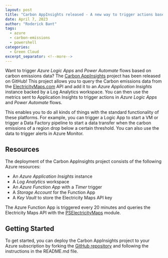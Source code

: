 ```yaml
---
layout: post
title: "Carbon AppInsights released - A new way to trigger actions based on emissions data"
date: April 7, 2023
author: "Roderick Bant"
tags:
  - azure
  - carbon-emissions
  - powershell
categories:
  - Green Cloud
excerpt_separator: <!--more-->
---
```

Want to trigger _Azure Logic Apps_ and _Power Automate_ flows based on carbon
emissions data? The 
[Carbon AppInsights](https://github.com/cloudyspells/carbon-appinsights)
project has been released on GitHub! This project allows you to query the Carbon
emissions data from the [ElectricityMaps.com](https://www.electricitymaps.com/)
API and add it to an _Azure Application Insights_ instance backed by a Log
Analytics workspace. You can then use the metrics sent to Application Insights
to trigger actions in _Azure Logic Apps_ and _Power Automate_ flows.

<!--more-->

This enables you to do all kinds of things with the standard functionality of
these platforms. For example, you can trigger a Logic App to start a VM or
trigger a Data Factory pipeline to start a data transfer when the carbon
emissions of a region drop below a certain threshold. You can also use the data
to trigger alerts in Azure Monitor.

## Resources

The deployment of the Carbon AppInsights project consists of the following Azure
resources:

- An _Azure Application Insights_ instance
- A _Log Analytics_ workspace
- An _Azure Function App_ with a _Timer_ trigger
- A _Storage Account_ for the Function App
- A _Key Vault_ to store the Electricity Maps API key

The Azure Function App is triggered every 20 minutes and queries the Electricity
Maps API with the
[PSElectricityMaps](https://github.com/cloudyspells/PSElectricityMaps)
module.

## Getting Started

To get started, you can deploy the Carbon AppInsights project to your Azure
subscription by forking the
[GitHub repository](https://github.com/cloudyspells/carbon-appinsights) and
following the instructions in the README.md file.
